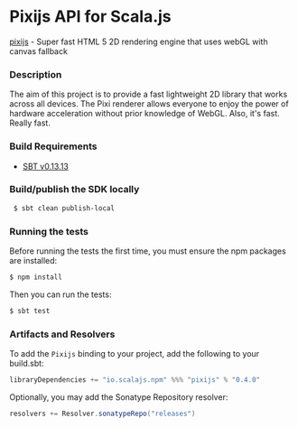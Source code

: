 Pixijs API for Scala.js
================================
[pixijs](http://pixijs.download/release/docs/index.html) - Super fast HTML 5 2D rendering engine that uses webGL with canvas fallback

### Description

The aim of this project is to provide a fast lightweight 2D library that works across all devices. 
The Pixi renderer allows everyone to enjoy the power of hardware acceleration without prior knowledge of WebGL. 
Also, it's fast. Really fast.

### Build Requirements

* [SBT v0.13.13](http://www.scala-sbt.org/download.html)

### Build/publish the SDK locally

```bash
 $ sbt clean publish-local
```

### Running the tests

Before running the tests the first time, you must ensure the npm packages are installed:

```bash
$ npm install
```

Then you can run the tests:

```bash
$ sbt test
```

### Artifacts and Resolvers

To add the `Pixijs` binding to your project, add the following to your build.sbt:  

```sbt
libraryDependencies += "io.scalajs.npm" %%% "pixijs" % "0.4.0"
```

Optionally, you may add the Sonatype Repository resolver:

```sbt   
resolvers += Resolver.sonatypeRepo("releases") 
```

